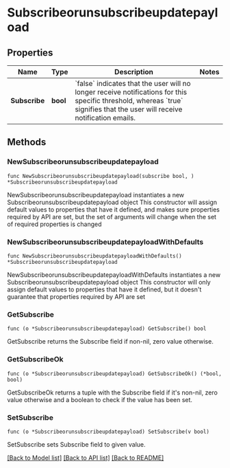 # Subscribeorunsubscribeupdatepayload

## Properties

Name | Type | Description | Notes
------------ | ------------- | ------------- | -------------
**Subscribe** | **bool** | &#x60;false&#x60; indicates that the user will no longer receive notifications for this specific threshold, whereas &#x60;true&#x60; signifies that the user will receive notification emails. | 

## Methods

### NewSubscribeorunsubscribeupdatepayload

`func NewSubscribeorunsubscribeupdatepayload(subscribe bool, ) *Subscribeorunsubscribeupdatepayload`

NewSubscribeorunsubscribeupdatepayload instantiates a new Subscribeorunsubscribeupdatepayload object
This constructor will assign default values to properties that have it defined,
and makes sure properties required by API are set, but the set of arguments
will change when the set of required properties is changed

### NewSubscribeorunsubscribeupdatepayloadWithDefaults

`func NewSubscribeorunsubscribeupdatepayloadWithDefaults() *Subscribeorunsubscribeupdatepayload`

NewSubscribeorunsubscribeupdatepayloadWithDefaults instantiates a new Subscribeorunsubscribeupdatepayload object
This constructor will only assign default values to properties that have it defined,
but it doesn't guarantee that properties required by API are set

### GetSubscribe

`func (o *Subscribeorunsubscribeupdatepayload) GetSubscribe() bool`

GetSubscribe returns the Subscribe field if non-nil, zero value otherwise.

### GetSubscribeOk

`func (o *Subscribeorunsubscribeupdatepayload) GetSubscribeOk() (*bool, bool)`

GetSubscribeOk returns a tuple with the Subscribe field if it's non-nil, zero value otherwise
and a boolean to check if the value has been set.

### SetSubscribe

`func (o *Subscribeorunsubscribeupdatepayload) SetSubscribe(v bool)`

SetSubscribe sets Subscribe field to given value.



[[Back to Model list]](../README.md#documentation-for-models) [[Back to API list]](../README.md#documentation-for-api-endpoints) [[Back to README]](../README.md)


